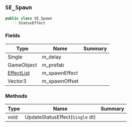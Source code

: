 ## `SE_Spawn`

```csharp
public class SE_Spawn
    : StatusEffect

```

### Fields

| Type | Name | Summary | 
| --- | --- | --- | 
| Single | m_delay |  | 
| GameObject | m_prefab |  | 
| [EffectList](./EffectList.md) | m_spawnEffect |  | 
| Vector3 | m_spawnOffset |  | 


### Methods

| Type | Name | Summary | 
| --- | --- | --- | 
| void | UpdateStatusEffect(`Single` dt) |  | 


